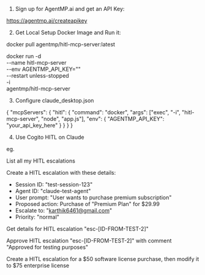 1) Sign up for AgentMP.ai and get an API Key:

https://agentmp.ai/createapikey

2) Get Local Setup Docker Image and Run it:

docker pull agentmp/hitl-mcp-server:latest

docker run -d \
  --name hitl-mcp-server \
  --env AGENTMP_API_KEY="<YOUR AGENTMP API KEY>" \
  --restart unless-stopped \
  -i \
  agentmp/hitl-mcp-server

  3) Configure claude_desktop.json

  {
  "mcpServers": {
    "hitl": {
      "command": "docker",
      "args": ["exec", "-i", "hitl-mcp-server", "node", "app.js"],
      "env": {
        "AGENTMP_API_KEY": "your_api_key_here"
      }
    }
  }
}

4) Use Cogito HITL on Claude

eg. 

List all my HITL escalations

Create a HITL escalation with these details:
- Session ID: "test-session-123"  
- Agent ID: "claude-test-agent"
- User prompt: "User wants to purchase premium subscription"
- Proposed action: Purchase of "Premium Plan" for $29.99
- Escalate to: "karthik6461@gmail.com"
- Priority: "normal"

Get details for HITL escalation "esc-[ID-FROM-TEST-2]"


Approve HITL escalation "esc-[ID-FROM-TEST-2]" with comment "Approved for testing purposes"

Create a HITL escalation for a $50 software license purchase, then modify it to $75 enterprise license